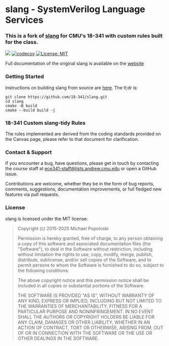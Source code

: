 slang - SystemVerilog Language Services
=======================================
### This is a fork of [slang](https://github.com/MikePopoloski/slang) for CMU's 18-341 with custom rules built for the class.
![](https://github.com/18-341/slang/workflows/CI%20Build/badge.svg)
[![codecov](https://codecov.io/gh/18-341/slang/branch/master/graph/badge.svg)](https://codecov.io/gh/MikePopoloski/slang)
[![License: MIT](https://img.shields.io/badge/License-MIT-yellow.svg)](https://github.com/MikePopoloski/slang/blob/master/LICENSE)

Full documentation of the original slang is available on the [website](https://sv-lang.com)

### Getting Started

Instructions on building slang from source are [here](https://sv-lang.com/building.html). The tl;dr is:
```
git clone https://github.com/18-341/slang.git
cd slang
cmake -B build
cmake --build build -j
```

### 18-341 Custom slang-tidy Rules
The rules implemented are derived from the coding standards provided on the Canvas page, please refer to that document for clarification.


### Contact & Support

If you encounter a bug, have questions, please get in touch by contacting the course staff at ece341-staff@lists.andrew.cmu.edu or open a GitHub issue.

Contributions are welcome, whether they be in the form of bug reports, comments, suggestions, documentation improvements, or full fledged new features via pull requests.

### License

slang is licensed under the MIT license:

>   Copyright (c) 2015-2025 Michael Popoloski
>
>   Permission is hereby granted, free of charge, to any person obtaining a copy
>   of this software and associated documentation files (the "Software"), to deal
>   in the Software without restriction, including without limitation the rights
>   to use, copy, modify, merge, publish, distribute, sublicense, and/or sell
>   copies of the Software, and to permit persons to whom the Software is
>   furnished to do so, subject to the following conditions:
>
>   The above copyright notice and this permission notice shall be included in
>   all copies or substantial portions of the Software.
>
>   THE SOFTWARE IS PROVIDED "AS IS", WITHOUT WARRANTY OF ANY KIND, EXPRESS OR
>   IMPLIED, INCLUDING BUT NOT LIMITED TO THE WARRANTIES OF MERCHANTABILITY,
>   FITNESS FOR A PARTICULAR PURPOSE AND NONINFRINGEMENT. IN NO EVENT SHALL THE
>   AUTHORS OR COPYRIGHT HOLDERS BE LIABLE FOR ANY CLAIM, DAMAGES OR OTHER
>   LIABILITY, WHETHER IN AN ACTION OF CONTRACT, TORT OR OTHERWISE, ARISING FROM,
>   OUT OF OR IN CONNECTION WITH THE SOFTWARE OR THE USE OR OTHER DEALINGS IN
>   THE SOFTWARE.

